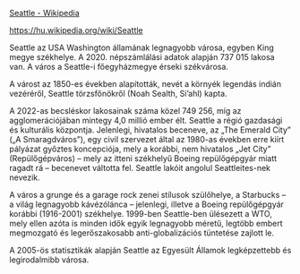[Seattle - Wikipedia](https://en.wikipedia.org/wiki/Seattle)

https://hu.wikipedia.org/wiki/Seattle

Seattle az USA Washington államának legnagyobb városa, egyben King megye székhelye. A 2020. népszámlálási adatok alapján
737 015 lakosa van. A város a Seattle-i főegyházmegye érseki székvárosa.

A várost az 1850-es években alapították, nevét a környék legendás indián vezéréről, Seattle törzsfőnökről
(Noah Sealth, Si’ahl) kapta.

A 2022-as becsléskor lakosainak száma közel 749 256, míg az agglomerációjában mintegy 4,0 millió ember élt.
Seattle a régió gazdasági és kulturális központja. Jelenlegi, hivatalos beceneve,
az „The Emerald City” („A Smaragdváros”), egy civil szervezet által az 1980-as években erre kiírt pályázat győztes
koncepciója, mely a korábbi, nem hivatalos „Jet City” (Repülőgépváros) – mely az itteni székhelyű Boeing repülőgépgyár
miatt ragadt rá – becenevet váltotta fel. Seattle lakóit angolul Seattleites-nek nevezik.

A város a grunge és a garage rock zenei stílusok szülőhelye, a Starbucks – a világ legnagyobb kávézólánca – jelenlegi,
illetve a Boeing repülőgépgyár korábbi (1916-2001) székhelye.
1999-ben Seattle-ben ülésezett a WTO, mely ellen azóta is minden idők egyik legnagyobb méretű, legtöbb embert megmozgató
és legerőszakosabb anti-globalizációs tüntetése zajlott le.

A 2005-ös statisztikák alapján Seattle az Egyesült Államok legképzettebb és legirodalmibb városa.
